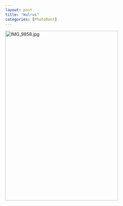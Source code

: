 ```yaml
---
layout: post
title: "Walrus"
categories: [PhotoRant]
---
```

<img alt="IMG_9858.jpg" src="http://www.botzilla.com/blog/pix2007/IMG_9858.jpg" width="359" height="538" border="0" />


<!--more-->

